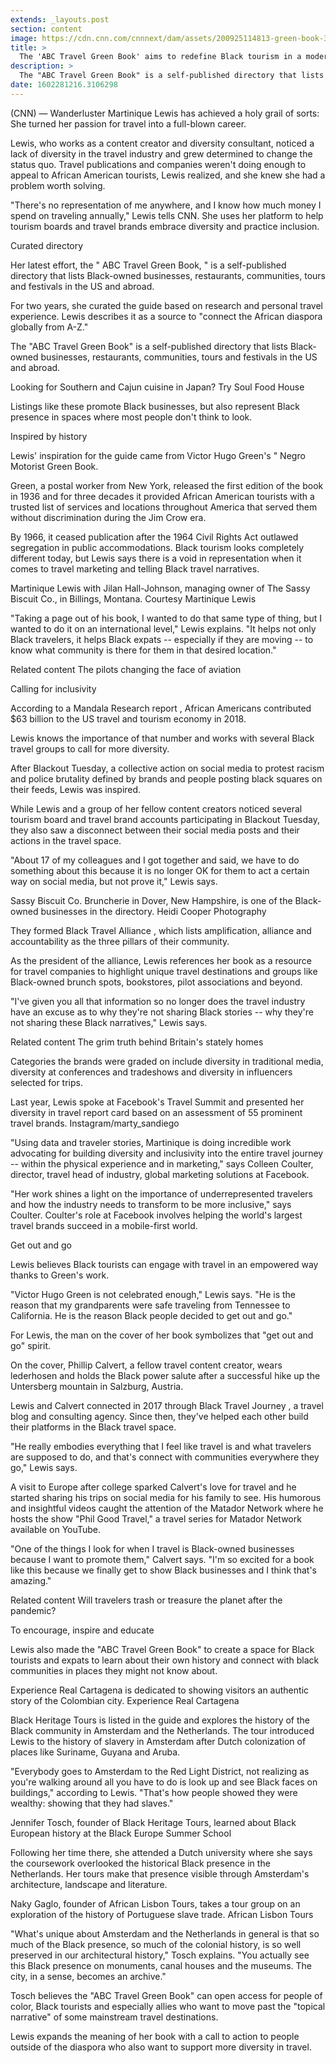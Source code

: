 ```yaml
--- 
extends: _layouts.post 
section: content 
image: https://cdn.cnn.com/cnnnext/dam/assets/200925114813-green-book-3-super-tease.jpg 
title: > 
  The 'ABC Travel Green Book' aims to redefine Black tourism in a modern way 
description: > 
  The "ABC Travel Green Book" is a self-published directory that lists Black-owned businesses, restaurants, communities, tours and festivals in the US and abroad.Try Soul Food HouseListings like these promote Black businesses, but also represent Black presence in spaces where most people don't think to look.Black tourism looks completely different today, but Lewis says there is a void in representation when it comes to travel marketing and telling Black travel narratives.Heidi Cooper PhotographyThey formed Black Travel Alliance , which lists amplification, alliance and accountability as the three pillars of their community.Tosch believes the "ABC Travel Green Book" can open access for people of color, Black tourists and especially allies who want to move past the "topical narrative" of some mainstream travel destinations. 
date: 1602281216.3106298 
--- 
```

(CNN) — Wanderluster Martinique Lewis has achieved a holy grail of sorts: She turned her passion for travel into a full-blown career.

Lewis, who works as a content creator and diversity consultant, noticed a lack of diversity in the travel industry and grew determined to change the status quo. Travel publications and companies weren't doing enough to appeal to African American tourists, Lewis realized, and she knew she had a problem worth solving.

"There's no representation of me anywhere, and I know how much money I spend on traveling annually," Lewis tells CNN. She uses her platform to help tourism boards and travel brands embrace diversity and practice inclusion.

Curated directory

Her latest effort, the " ABC Travel Green Book, " is a self-published directory that lists Black-owned businesses, restaurants, communities, tours and festivals in the US and abroad.

For two years, she curated the guide based on research and personal travel experience. Lewis describes it as a source to "connect the African diaspora globally from A-Z."

The "ABC Travel Green Book" is a self-published directory that lists Black-owned businesses, restaurants, communities, tours and festivals in the US and abroad.

Looking for Southern and Cajun cuisine in Japan? Try Soul Food House

Listings like these promote Black businesses, but also represent Black presence in spaces where most people don't think to look.

Inspired by history

Lewis' inspiration for the guide came from Victor Hugo Green's " Negro Motorist Green Book.

Green, a postal worker from New York, released the first edition of the book in 1936 and for three decades it provided African American tourists with a trusted list of services and locations throughout America that served them without discrimination during the Jim Crow era.

By 1966, it ceased publication after the 1964 Civil Rights Act outlawed segregation in public accommodations. Black tourism looks completely different today, but Lewis says there is a void in representation when it comes to travel marketing and telling Black travel narratives.

Martinique Lewis with Jilan Hall-Johnson, managing owner of The Sassy Biscuit Co., in Billings, Montana. Courtesy Martinique Lewis

"Taking a page out of his book, I wanted to do that same type of thing, but I wanted to do it on an international level," Lewis explains. "It helps not only Black travelers, it helps Black expats -- especially if they are moving -- to know what community is there for them in that desired location."

Related content The pilots changing the face of aviation

Calling for inclusivity

According to a Mandala Research report , African Americans contributed $63 billion to the US travel and tourism economy in 2018.

Lewis knows the importance of that number and works with several Black travel groups to call for more diversity.

After Blackout Tuesday, a collective action on social media to protest racism and police brutality defined by brands and people posting black squares on their feeds, Lewis was inspired.

While Lewis and a group of her fellow content creators noticed several tourism board and travel brand accounts participating in Blackout Tuesday, they also saw a disconnect between their social media posts and their actions in the travel space.

"About 17 of my colleagues and I got together and said, we have to do something about this because it is no longer OK for them to act a certain way on social media, but not prove it," Lewis says.

Sassy Biscuit Co. Bruncherie in Dover, New Hampshire, is one of the Black-owned businesses in the directory. Heidi Cooper Photography

They formed Black Travel Alliance , which lists amplification, alliance and accountability as the three pillars of their community.

As the president of the alliance, Lewis references her book as a resource for travel companies to highlight unique travel destinations and groups like Black-owned brunch spots, bookstores, pilot associations and beyond.

"I've given you all that information so no longer does the travel industry have an excuse as to why they're not sharing Black stories -- why they're not sharing these Black narratives," Lewis says.

Related content The grim truth behind Britain's stately homes

Categories the brands were graded on include diversity in traditional media, diversity at conferences and tradeshows and diversity in influencers selected for trips.

Last year, Lewis spoke at Facebook's Travel Summit and presented her diversity in travel report card based on an assessment of 55 prominent travel brands. Instagram/marty_sandiego

"Using data and traveler stories, Martinique is doing incredible work advocating for building diversity and inclusivity into the entire travel journey -- within the physical experience and in marketing," says Colleen Coulter, director, travel head of industry, global marketing solutions at Facebook.

"Her work shines a light on the importance of underrepresented travelers and how the industry needs to transform to be more inclusive," says Coulter. Coulter's role at Facebook involves helping the world's largest travel brands succeed in a mobile-first world.

Get out and go

Lewis believes Black tourists can engage with travel in an empowered way thanks to Green's work.

"Victor Hugo Green is not celebrated enough," Lewis says. "He is the reason that my grandparents were safe traveling from Tennessee to California. He is the reason Black people decided to get out and go."

For Lewis, the man on the cover of her book symbolizes that "get out and go" spirit.

On the cover, Phillip Calvert, a fellow travel content creator, wears lederhosen and holds the Black power salute after a successful hike up the Untersberg mountain in Salzburg, Austria.

Lewis and Calvert connected in 2017 through Black Travel Journey , a travel blog and consulting agency. Since then, they've helped each other build their platforms in the Black travel space.

"He really embodies everything that I feel like travel is and what travelers are supposed to do, and that's connect with communities everywhere they go," Lewis says.

A visit to Europe after college sparked Calvert's love for travel and he started sharing his trips on social media for his family to see. His humorous and insightful videos caught the attention of the Matador Network where he hosts the show "Phil Good Travel," a travel series for Matador Network available on YouTube.

"One of the things I look for when I travel is Black-owned businesses because I want to promote them," Calvert says. "I'm so excited for a book like this because we finally get to show Black businesses and I think that's amazing."

Related content Will travelers trash or treasure the planet after the pandemic?

To encourage, inspire and educate

Lewis also made the "ABC Travel Green Book" to create a space for Black tourists and expats to learn about their own history and connect with black communities in places they might not know about.

Experience Real Cartagena is dedicated to showing visitors an authentic story of the Colombian city. Experience Real Cartagena

Black Heritage Tours is listed in the guide and explores the history of the Black community in Amsterdam and the Netherlands. The tour introduced Lewis to the history of slavery in Amsterdam after Dutch colonization of places like Suriname, Guyana and Aruba.

"Everybody goes to Amsterdam to the Red Light District, not realizing as you're walking around all you have to do is look up and see Black faces on buildings," according to Lewis. "That's how people showed they were wealthy: showing that they had slaves."

Jennifer Tosch, founder of Black Heritage Tours, learned about Black European history at the Black Europe Summer School

Following her time there, she attended a Dutch university where she says the coursework overlooked the historical Black presence in the Netherlands. Her tours make that presence visible through Amsterdam's architecture, landscape and literature.

Naky Gaglo, founder of African Lisbon Tours, takes a tour group on an exploration of the history of Portuguese slave trade. African Lisbon Tours

"What's unique about Amsterdam and the Netherlands in general is that so much of the Black presence, so much of the colonial history, is so well preserved in our architectural history," Tosch explains. "You actually see this Black presence on monuments, canal houses and the museums. The city, in a sense, becomes an archive."

Tosch believes the "ABC Travel Green Book" can open access for people of color, Black tourists and especially allies who want to move past the "topical narrative" of some mainstream travel destinations.

Lewis expands the meaning of her book with a call to action to people outside of the diaspora who also want to support more diversity in travel.